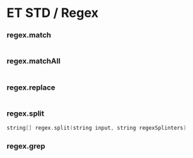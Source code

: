 # ET STD / Regex


### regex.match

```c

```

### regex.matchAll

```c

```

### regex.replace

```c

```

### regex.split

```c
string[] regex.split(string input, string regexSplinters)
```

### regex.grep

```c

```
